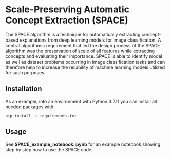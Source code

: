 # Scale-Preserving Automatic Concept Extraction (SPACE)

The SPACE algorithm is a technique for automatically extracting concept-based explanations from deep learning models for image classification. A central algorithmic requirement that led the design process of the SPACE algorithm was the preservation of scale of all features while extracting concepts and evaluating their importance. SPACE is able to identify model as well as dataset problems occurring in image classification tasks and can therefore help to increase the reliability of machine learning models utilized for such purposes.

## Installation

As an example, into an environment with Python 3.7.11 you can install all needed packages with:

`pip install -r requirements.txt`

## Usage

See **SPACE_example_notebook.ipynb** for an example notebook showing step by step how to use the SPACE code. 
